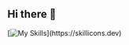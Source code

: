 ## Hi there 👋

[![My Skills](https://skillicons.dev/icons?i=go,py,js,bash,neovim,git,docker,kubernetes,redis,postgres,mongodb,aws,)](https://skillicons.dev)

<!-- [![Harlok's WakaTime stats](https://github-readme-stats.vercel.app/api/wakatime?username=vvvakho)](https://github.com/anuraghazra/github-readme-stats) -->

<!-- [![Top Langs](https://github-readme-stats.vercel.app/api/top-langs/?username=vvvakho)](https://github.com/anuraghazra/github-readme-stats) -->

<!-- ![Anurag's GitHub stats](https://github-readme-stats.vercel.app/api?username=vvvakho&show_icons=true&theme=transparent) -->

<!--
**vvvakho/vvvakho** is a ✨ _special_ ✨ repository because its `README.md` (this file) appears on your GitHub profile.

Here are some ideas to get you started:

- 🔭 I’m currently working on ...
- 🌱 I’m currently learning ...
- 👯 I’m looking to collaborate on ...
- 🤔 I’m looking for help with ...
- 💬 Ask me about ...
- 📫 How to reach me: ...
- 😄 Pronouns: ...
- ⚡ Fun fact: ...
-->
